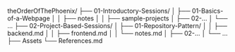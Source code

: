 theOrderOfThePhoenix/
├── 01-Introductory-Sessions/
│   ├── 01-Basics-of-a-Webpage
│   │   ├── notes
│   │   ├── sample-projects
│   ├── 02-...
│   └── ...
├── 02-Project-Based-Sessions/
│   ├── 01-Repository-Pattern/
│   │   ├── backend.md
│   │   ├── frontend.md
│   │   └── notes.md
│   ├── 02-...
│   └── ...
├── Assets
└── References.md
